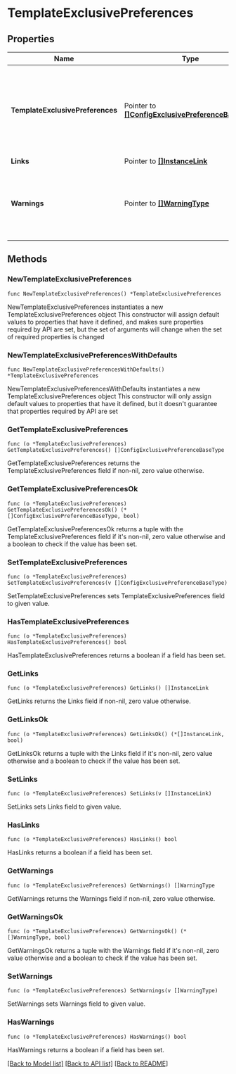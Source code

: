 # TemplateExclusivePreferences

## Properties

Name | Type | Description | Notes
------------ | ------------- | ------------- | -------------
**TemplateExclusivePreferences** | Pointer to [**[]ConfigExclusivePreferenceBaseType**](ConfigExclusivePreferenceBaseType.md) | Base details common between both template and property level exclusive preferences. | [optional] 
**Links** | Pointer to [**[]InstanceLink**](InstanceLink.md) |  | [optional] 
**Warnings** | Pointer to [**[]WarningType**](WarningType.md) | Used in conjunction with the Success element to define a business error. | [optional] 

## Methods

### NewTemplateExclusivePreferences

`func NewTemplateExclusivePreferences() *TemplateExclusivePreferences`

NewTemplateExclusivePreferences instantiates a new TemplateExclusivePreferences object
This constructor will assign default values to properties that have it defined,
and makes sure properties required by API are set, but the set of arguments
will change when the set of required properties is changed

### NewTemplateExclusivePreferencesWithDefaults

`func NewTemplateExclusivePreferencesWithDefaults() *TemplateExclusivePreferences`

NewTemplateExclusivePreferencesWithDefaults instantiates a new TemplateExclusivePreferences object
This constructor will only assign default values to properties that have it defined,
but it doesn't guarantee that properties required by API are set

### GetTemplateExclusivePreferences

`func (o *TemplateExclusivePreferences) GetTemplateExclusivePreferences() []ConfigExclusivePreferenceBaseType`

GetTemplateExclusivePreferences returns the TemplateExclusivePreferences field if non-nil, zero value otherwise.

### GetTemplateExclusivePreferencesOk

`func (o *TemplateExclusivePreferences) GetTemplateExclusivePreferencesOk() (*[]ConfigExclusivePreferenceBaseType, bool)`

GetTemplateExclusivePreferencesOk returns a tuple with the TemplateExclusivePreferences field if it's non-nil, zero value otherwise
and a boolean to check if the value has been set.

### SetTemplateExclusivePreferences

`func (o *TemplateExclusivePreferences) SetTemplateExclusivePreferences(v []ConfigExclusivePreferenceBaseType)`

SetTemplateExclusivePreferences sets TemplateExclusivePreferences field to given value.

### HasTemplateExclusivePreferences

`func (o *TemplateExclusivePreferences) HasTemplateExclusivePreferences() bool`

HasTemplateExclusivePreferences returns a boolean if a field has been set.

### GetLinks

`func (o *TemplateExclusivePreferences) GetLinks() []InstanceLink`

GetLinks returns the Links field if non-nil, zero value otherwise.

### GetLinksOk

`func (o *TemplateExclusivePreferences) GetLinksOk() (*[]InstanceLink, bool)`

GetLinksOk returns a tuple with the Links field if it's non-nil, zero value otherwise
and a boolean to check if the value has been set.

### SetLinks

`func (o *TemplateExclusivePreferences) SetLinks(v []InstanceLink)`

SetLinks sets Links field to given value.

### HasLinks

`func (o *TemplateExclusivePreferences) HasLinks() bool`

HasLinks returns a boolean if a field has been set.

### GetWarnings

`func (o *TemplateExclusivePreferences) GetWarnings() []WarningType`

GetWarnings returns the Warnings field if non-nil, zero value otherwise.

### GetWarningsOk

`func (o *TemplateExclusivePreferences) GetWarningsOk() (*[]WarningType, bool)`

GetWarningsOk returns a tuple with the Warnings field if it's non-nil, zero value otherwise
and a boolean to check if the value has been set.

### SetWarnings

`func (o *TemplateExclusivePreferences) SetWarnings(v []WarningType)`

SetWarnings sets Warnings field to given value.

### HasWarnings

`func (o *TemplateExclusivePreferences) HasWarnings() bool`

HasWarnings returns a boolean if a field has been set.


[[Back to Model list]](../README.md#documentation-for-models) [[Back to API list]](../README.md#documentation-for-api-endpoints) [[Back to README]](../README.md)


